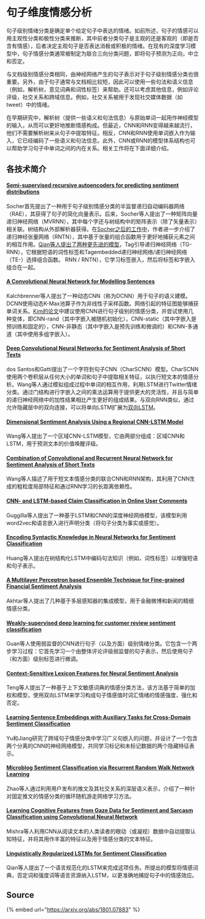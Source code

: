 # 句子维度情感分析

句子级别情绪分类是确定单个给定句子中表达的情绪。如前所述，句子的情感可以用主观性分类和极性分类来推断，其中前者分类句子是主观的还是客观的（即是否含有情感），后者决定主观句子是否表达消极或积极的情绪。在现有的深度学习模型中，句子情感分类通常被制定为联合三向分类问题，即将句子预测为正向，中立和否定。

与文档级别情感分类相同，由神经网络产生的句子表示对于句子级别情感分类也很重要。另外，由于句子通常与文档相比较短，因此可以使用一些句法和语义信息（例如，解析树，意见词典和词性标签）来帮助。还可以考虑其他信息，例如评论评级，社交关系和跨域信息。例如，社交关系被用于发现社交媒体数据（如tweet）中的情绪。

在早期研究中，解析树（提供一些语义和句法信息）与原始单词一起用作神经模型的输入，从而可以更好地推断情感构成。但最近，CNN和RNN变得越来越流行，他们不需要解析树来从句子中提取特征。相反，CNN和RNN使用单词嵌入作为输入，它已经编码了一些语义和句法信息。此外，CNN或RNN的模型体系结构也可以帮助学习句子中单词之间的内在关系。相关工作将在下面详细介绍。

## 各技术简介

#### [Semi-supervised recursive autoencoders for predicting sentiment distributions](http://www.aclweb.org/anthology/D11-1014)

Socher首先提出了一种用于句子级别情感分类的半监督递归自动编码器网络（RAE），其获得了句子的简化向量表示。后来，Socher等人提出了一种矩阵向量递归神经网络（MVRNN），其中每个字还与树结构中的矩阵表示（除了矢量表示）相关联。树结构从外部解析器获得。在[Socher之后的工作中](https://nlp.stanford.edu/~socherr/EMNLP2013_RNTN.pdf)，作者进一步介绍了递归神经张量网络（RNTN），其中基于张量的组合函数用于更好地捕获元素之间的相互作用。[Qian等人提出了两种更先进的模型](http://www.aclweb.org/anthology/P15-1132)，Tag引导递归神经网络（TG-RNN），它根据短语的词性标签和Tagembedded递归神经网络/递归神经网络（TE-）选择组合函数。 RNN / RNTN），它学习标签嵌入，然后将标签和字嵌入组合在一起。

#### [A Convolutional Neural Network for Modelling Sentences](http://www.aclweb.org/anthology/P14-1062)

Kalchbrenner等人提出了一种动态CNN（称为DCNN）用于句子的语义建模。 DCNN使用动态K-Max池算子作为非线性子采样函数。网络引起的特征图能够捕获单词关系。[Kim的论文](https://www.aclweb.org/anthology/D14-1181)中建议使用CNN进行句子级别的情感分类，并尝试使用几种变体，即CNN-rand（其中字嵌入被随机初始化），CNN-static（其中字嵌入是预训练和固定的），CNN-非静态（其中字嵌入是预先训练和微调的）和CNN-多通道（其中使用多组字嵌入）。

#### [Deep Convolutional Neural Networks for Sentiment Analysis of Short Texts](http://anthology.aclweb.org/C/C14/C14-1008.pdf)

dos Santos和Gatti提出了一个字符到句子CNN（CharSCNN）模型。CharSCNN使用两个卷积层从任何大小的单词和句子中提取相关特征，以执行短文本的情感分析。Wang等人通过模拟组成过程中单词的相互作用，利用LSTM进行Twitter情绪分类。通过门结构进行字嵌入之间的乘法运算用于提供更大的灵活性，并且与简单的递归神经网络中的加性结果相比产生更好的组成结果。与双向RNN类似，通过允许隐藏层中的双向连接，可以将单向LSTM扩展为[双向LSTM](ftp://ftp.idsia.ch/pub/juergen/nn_2005.pdf)。

#### [Dimensional Sentiment Analysis Using a Regional CNN-LSTM Model](http://anthology.aclweb.org/P16-2037)

Wang等人提出了一个区域CNN-LSTM模型，它由两部分组成：区域CNN和LSTM，用于预测文本的价值唤醒评级。

#### [Combination of Convolutional and Recurrent Neural Network for Sentiment Analysis of Short Texts](http://www.aclweb.org/anthology/C16-1229)

Wang等人描述了用于短文本情感分类的联合CNN和RNN架构，其利用了CNN生成的粗粒度局部特征和通过RNN学习的长距离依赖性。

#### [CNN- and LSTM-based Claim Classification in Online User Comments](https://pdfs.semanticscholar.org/c250/b11a5909baebe5de3195d6ddcdacc809fda7.pdf)

Guggilla等人提出了一种基于LSTM和CNN的深度神经网络模型，该模型利用word2vec和语言嵌入进行声明分类（将句子分类为事实或感觉）。

#### [Encoding Syntactic Knowledge in Neural Networks for Sentiment Classification](https://dl.acm.org/citation.cfm?id=3052770)

Huang等人提出在树结构化LSTM中编码句法知识（例如，词性标签）以增强短语和句子表示。

#### [A Multilayer Perceptron based Ensemble Technique for Fine-grained Financial Sentiment Analysis](https://www.aclweb.org/anthology/D17-1057)

Akhtar等人提出了几种基于多层感知器的集成模型，用于金融微博和新闻的精细情感分类。

#### [Weakly-supervised deep learning for customer review sentiment classification](https://dl.acm.org/citation.cfm?id=3061139)

Guan等人使用弱监督的CNN进行句子（以及方面）级别情绪分类。它包含一个两步学习过程：它首先学习一个由整体评论评级弱监督的句子表示，然后使用句子（和方面）级别标签进行微调。

#### [Context-Sensitive Lexicon Features for Neural Sentiment Analysis](https://aclweb.org/anthology/D16-1169)

Teng等人提出了一种基于上下文敏感词典的情感分类方法，该方法基于简单的加权和模型，使用双向LSTM来学习构成句子情感值时词汇情绪的情感强度，强化和否定。

#### [Learning Sentence Embeddings with Auxiliary Tasks for Cross-Domain Sentiment Classification](https://aclweb.org/anthology/D16-1023)

Yu和Jiang研究了跨域句子情感分类中学习广义句嵌入的问题，并设计了一个包含两个分离的CNN的神经网络模型，共同学习标记和未标记数据的两个隐藏特征表示。

#### [Microblog Sentiment Classification via Recurrent Random Walk Network Learning](https://www.ijcai.org/proceedings/2017/0494.pdf)

Zhao等人通过利用用户发布的推文及其社交关系的深层语义表示，介绍了一种针对固定推文的情感分类的循环随机游走网络学习方法。

#### [Learning Cognitive Features from Gaze Data for Sentiment and Sarcasm Classification using Convolutional Neural Network](https://aclanthology.info/papers/P17-1035/p17-1035)

Mishra等人利用CNN从阅读文本的人类读者的眼动（或凝视）数据中自动提取认知特征，并将其用作丰富的特征以及用于情感分类的文本特征。

#### [Linguistically Regularized LSTMs for Sentiment Classification](https://arxiv.org/abs/1611.03949)

Qian等人提出了一个语言规范化的LSTM来完成这项任务。所提出的模型将情感词典，否定词和强度词等语言资源纳入LSTM，以更准确地捕捉句子中的情感效应。

## Source

{% embed url="https://arxiv.org/abs/1801.07883" %}

